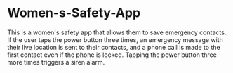 # Women-s-Safety-App
This is a women's safety app that allows them to save emergency contacts. If the user taps the power button three times, an emergency message with their live location is sent to their contacts, and a phone call is made to the first contact even if the phone is locked. Tapping the power button three more times triggers a siren alarm.
